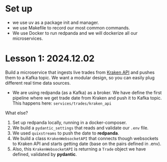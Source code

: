 # Set up

- we use uv as a package init and manager.
- we use Makefile to record our most common commands.
- We use Docker to run redpanda and we will dockerize all our microservices.


# Lesson 1: 2024.12.02

Build a microservice that ingests live trades from [Kraken API](https://docs.kraken.com/) and pushes them to a Kafka topic. We want a modular design, so you can easily plug different real time data sources.

* We are using redpanda (as a Kafka) as a broker. We have define the first pipeline where we get trade date from Kraken and push it to Kafka topic. This happens here: `services/trades/kraken_api`

What else?
1. Set up redpanda locally, running in a docker-composer.
1. We build a `pydantic_settings` that reads and validate our `.env` file.
1. We used `quixstreams` to push the date to **redpanda**.
1. We build a class `KrakenWebsocketAPI` that connects though websockets to Kraken API and starts getting date (base on the pairs defined in .env).
1. Also, this `KrakenWebsocketAPI` is returning a `Trade` object we have defined, validated by **pydantic**.
